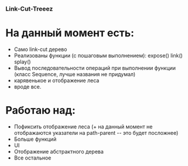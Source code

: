 ### Link-Cut-Treeez

# На данный момент есть:
  - Само link-cut дерево
  - Реализованы функции (с пошаговым выполнением):
      expose()
      link()
      splay()
  - Вывод последовательности операций при выполнении функции (класс Sequence, лучше названия не придумал)
  - карявенькое и отображение леса
  - вроде все.
 
# Работаю над:
  - Пофиксить отображение леса (+ на данный момент не отображаются указатели на path-parent -- это будет посложнее)
  - Больше функций
  - UI
  - Отображение абстрактного дерева
  - Все остальное
  


  
